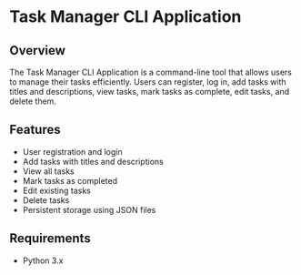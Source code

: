 # Task Manager CLI Application

## Overview

The Task Manager CLI Application is a command-line tool that allows users to manage their tasks efficiently. Users can register, log in, add tasks with titles and descriptions, view tasks, mark tasks as complete, edit tasks, and delete them.

## Features

- User registration and login
- Add tasks with titles and descriptions
- View all tasks
- Mark tasks as completed
- Edit existing tasks
- Delete tasks
- Persistent storage using JSON files

## Requirements

- Python 3.x



